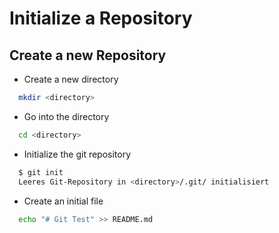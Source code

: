 # Initialize a Repository

## Create a new Repository

- Create a new directory

```bash
  mkdir <directory>
```

- Go into the directory

```bash
  cd <directory>
```

- Initialize the git repository

```bash
  $ git init
  Leeres Git-Repository in <directory>/.git/ initialisiert
```

- Create an initial file

```bash
  echo "# Git Test" >> README.md
```
